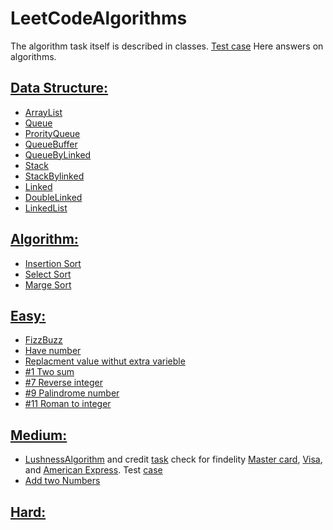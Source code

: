 # LeetCodeAlgorithms
The algorithm task itself is described in classes. [Test case](https://github.com/Ruslan-Pipan/LeetCodeAlgorithms/tree/master/src/test/java/medium/credit)
Here answers on algorithms.
## [Data Structure:](https://github.com/Ruslan-Pipan/LeetCodeAlgorithms/tree/master/src/main/java/com/leetCode/algorithms/book/dataStructure)
  - [ArrayList](https://github.com/Ruslan-Pipan/LeetCodeAlgorithms/blob/master/src/main/java/com/leetCode/algorithms/book/dataStructure/ArrayList.java)
  - [Queue](https://github.com/Ruslan-Pipan/LeetCodeAlgorithms/blob/master/src/main/java/com/leetCode/algorithms/book/dataStructure/Queue.java)
  - [ProrityQueue](https://github.com/Ruslan-Pipan/LeetCodeAlgorithms/blob/master/src/main/java/com/leetCode/algorithms/book/dataStructure/PriorityQueue.java)
  - [QueueBuffer](https://github.com/Ruslan-Pipan/LeetCodeAlgorithms/blob/master/src/main/java/com/leetCode/algorithms/book/dataStructure/QueueBuffer.java)
  - [QueueByLinked](https://github.com/Ruslan-Pipan/LeetCodeAlgorithms/blob/master/src/main/java/com/leetCode/algorithms/book/dataStructure/QueueByLinked.java)
  - [Stack](https://github.com/Ruslan-Pipan/LeetCodeAlgorithms/blob/master/src/main/java/com/leetCode/algorithms/book/dataStructure/Stack.java)
  - [StackBylinked](https://github.com/Ruslan-Pipan/LeetCodeAlgorithms/blob/master/src/main/java/com/leetCode/algorithms/book/dataStructure/StackByLinked.java)
  - [Linked](https://github.com/Ruslan-Pipan/LeetCodeAlgorithms/blob/master/src/main/java/com/leetCode/algorithms/book/dataStructure/Linked.java)
  - [DoubleLinked](https://github.com/Ruslan-Pipan/LeetCodeAlgorithms/blob/master/src/main/java/com/leetCode/algorithms/book/dataStructure/DoubleLinked.java)
  - [LinkedList](https://github.com/Ruslan-Pipan/LeetCodeAlgorithms/blob/master/src/main/java/com/leetCode/algorithms/book/dataStructure/LinkedList.java)
## [Algorithm:](https://github.com/Ruslan-Pipan/LeetCodeAlgorithms/tree/master/src/main/java/com/leetCode/algorithms/book/sorted) 
  - [Insertion Sort](https://github.com/Ruslan-Pipan/LeetCodeAlgorithms/blob/master/src/main/java/com/leetCode/algorithms/book/sorted/InsertionSort.java)
  - [Select Sort](https://github.com/Ruslan-Pipan/LeetCodeAlgorithms/blob/master/src/main/java/com/leetCode/algorithms/book/sorted/SelectSort.java)
  - [Marge Sort](https://github.com/Ruslan-Pipan/LeetCodeAlgorithms/blob/master/src/main/java/com/leetCode/algorithms/book/sorted/SelectSort.java)
## [Easy:](https://github.com/Ruslan-Pipan/LeetCodeAlgorithms/tree/master/src/main/java/com/leetCode/algorithms/easy)
  - [FizzBuzz](https://github.com/Ruslan-Pipan/LeetCodeAlgorithms/blob/master/src/main/java/com/leetCode/algorithms/easy/FizzBuzz.java)
  - [Have number](https://github.com/Ruslan-Pipan/LeetCodeAlgorithms/blob/master/src/main/java/com/leetCode/algorithms/easy/HaveNumber.java)
  - [Replacment value withut extra varieble](https://github.com/Ruslan-Pipan/LeetCodeAlgorithms/blob/master/src/main/java/com/leetCode/algorithms/easy/ReplacementOfValue.java)
  - [#1 Two sum](https://github.com/Ruslan-Pipan/LeetCodeAlgorithms/blob/master/src/main/java/com/leetCode/algorithms/easy/TwoSum.java)
  - [#7 Reverse integer](https://github.com/Ruslan-Pipan/LeetCodeAlgorithms/blob/master/src/main/java/com/leetCode/algorithms/easy/ReverseInteger.java)
  - [#9 Palindrome number](https://github.com/Ruslan-Pipan/LeetCodeAlgorithms/blob/master/src/main/java/com/leetCode/algorithms/easy/PalindromeNumber.java)
  - [#11 Roman to integer](https://github.com/Ruslan-Pipan/LeetCodeAlgorithms/blob/master/src/main/java/com/leetCode/algorithms/easy/RomanToInteger.java)
## [Medium:](https://github.com/Ruslan-Pipan/LeetCodeAlgorithms/tree/master/src/test/java/medium)
  - [LushnessAlgorithm](https://github.com/Ruslan-Pipan/LeetCodeAlgorithms/blob/master/src/main/java/com/leetCode/algorithms/medium/credit/LushnessAlgorithm.java) and credit [task](https://github.com/Ruslan-Pipan/LeetCodeAlgorithms/tree/master/src/main/java/com/leetCode/algorithms/medium/credit) check for findelity [Master card](https://github.com/Ruslan-Pipan/LeetCodeAlgorithms/blob/master/src/main/java/com/leetCode/algorithms/medium/credit/MasterCard.java), [Visa](https://github.com/Ruslan-Pipan/LeetCodeAlgorithms/blob/master/src/main/java/com/leetCode/algorithms/medium/credit/Visa.java), and [American Express](https://github.com/Ruslan-Pipan/LeetCodeAlgorithms/blob/master/src/main/java/com/leetCode/algorithms/medium/credit/AmericanExpress.java). Test [case](https://github.com/Ruslan-Pipan/LeetCodeAlgorithms/blob/master/src/test/java/medium/credit/CreditTest.java)
  - [Add two Numbers](https://github.com/Ruslan-Pipan/LeetCodeAlgorithms/tree/master/src/main/java/com/leetCode/algorithms/medium/addTwoNumbers)
## [Hard:]()
